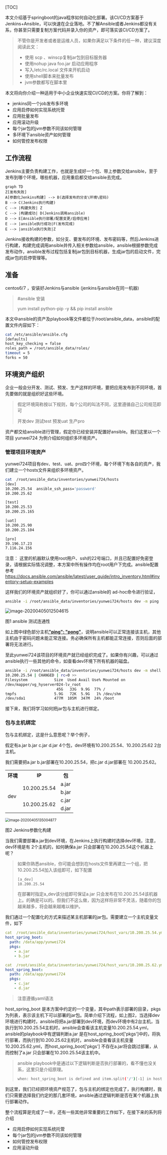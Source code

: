 [TOC]

本文介绍基于springboot的java程序如何自动化部署。该CI/CD方案基于Jenkins+Ansible，可以快速在企业落地。不了解Ansible或者Jenkins都没有关系，你甚至只需要复制方案代码并录入你的资产，即可落实该CI/CD方案了。

> 不管你是开发者或者是运维人员，如果你满足以下条件的任一种，建议深度阅读此文：
>
> * 使用 scp 、winscp复制jar包到目标服务器
> * 使用nohup java foo.jar 启动应用程序
> * 写入/etc/rc.local 文件来开机启动
> * 使用shell脚本来批量发布
> * jvm参数都写在脚本里

本文将向你介绍一种适用于中小企业快速实现CI/CD的方案。你将了解到：

* jenkins同一个job发布多环境
* 应用启停如何实现系统托管
* 应用批量发布
* 应用滚动升级
* 每个jar包的jvm参数不同该如何管理
* 多环境下ansible资产如何管理
* 如何管控发布权限

## 工作流程

Jenkins主要负责构建工作，也就是生成好一个包、带上参数交给ansible，至于发布到哪个环境，哪些机器，应用重启都交给ansible去完成。

```mermaid
graph TD
Z[发布失败]
A[参数化Jenkins构建] --> B(选择发布的分支\环境\密码)
B --> C(Jenkins执行构建)
C --> |构建失败| Z
C --> |构建成功| D(Jenkins调用ansible)
D --> E[Ansible执行部署/配置变更/启停应用]
E --> |ansible执行成功|F(发布完成)
E --> |ansible执行失败|Z
```

Jenkins接收构建的参数，如分支、要发布的环境、发布密码等，然后Jenkins进行构建，构建完成调用ansible并传入相关参数给ansible，ansible根据参数完成发布动作，ansible发布过程包括复制jar包到目标机器，生成jar包的启动文件，完成jar包的启停管理等。

## 准备

centos6/7 ，安装好Jenkins与ansible (jenkins与ansible在同一机器)

> #ansible 安装 
>
> yum install python-pip -y && pip install ansible 

本文中ansible的资产及playbook等文件都位于/root/ansible_data，ansible的配置文件内容如下：

```bash
cat /etc/ansible/ansible.cfg
[defaults]
host_key_checking = false
roles_path = /root/ansible_data/roles/
timeout = 5
forks = 50
```



## 环境资产组织

企业一般会分开发、测试、预发、生产这样的环境，要把应用发布到不同环境，首先要做的就是组织好这些环境。

> 假定环境简称按以下规则，每个公司的叫法不同，这里遵循自己公司规范即可
>
> 开发dev 测试test 预发uat 生产pro

资产都交给ansible进行管理，假定你已经安装并配置好ansible。我们这里以一个项目 yunwei724 为例介绍如何组织多环境资产。

### 管理项目环境资产

yunwei724项目有dev、test、uat、pro四个环境，每个环境下有各自的资产，我们建立一个hosts文件来组织多环境资产。

```bash
cat  /root/ansible_data/inventories/yunwei724/hosts 
[dev]
10.200.25.54  ansible_ssh_pass='password'
10.200.25.62

[test]
10.200.25.53 
10.200.25.165

[uat]
10.200.25.90
10.200.25.104

[pro]
39.196.17.23
7.116.24.156
```

注意： 这里的机器默认使用root用户、ssh的22号端口，并且已配置好免密登录，请根据实际情况调整，本方案中所有操作均在root用户下完成。ansible配置参考 https://docs.ansible.com/ansible/latest/user_guide/intro_inventory.html#inventory-setup-examples

这样我们的环境资产就组织好了，你可以通过ansible的 ad-hoc命令进行验证，

```bash
ansible -i /root/ansible_data/inventories/yunwei724/hosts dev -m ping
```

![image-20200405012504615](C:\Users\hydee\AppData\Roaming\Typora\typora-user-images\image-20200405012504615.png)

图1 ansible 测试连通性

如上图中绿色部分主机<u>**"ping": "pong"**</u>，说明ansible可以正常连接该主机，其他主机由于密码问题未能正常连接。务必确保所有主机都能正常连接，否则后面的部署将无法进行。

至此yunwei724该项目的环境资产就已经组织完成了。如果你有兴趣，可以通过ansible执行一些其他的命令，如查看dev环境下所有机器的磁盘。

```bash
ansible -i /root/ansible_data/inventories/yunwei724/hosts dev -m shell -a 'df -h'
10.200.25.54 | CHANGED | rc=0 >>
Filesystem            Size  Used Avail Use% Mounted on
/dev/mapper/vg_hyserver024-lv_root
                       45G   33G  9.9G  77% /
tmpfs                 5.9G   72K  5.9G   1% /dev/shm
/dev/sda1             477M  105M  347M  24% /boot
```

接下来，我们将学习如何把jar包与主机进行绑定。

### 包与主机绑定

包与主机绑定，这是什么意思呢？举个例子，

假定有a.jar b.jar c.jar d.jar 4个包，dev环境有10.200.25.54、10.200.25.62 2台主机。

我们需要把a.jar b.jar部署在10.200.25.54，把c.jar d.jar部署在 10.200.25.62。

<table>
	<tr>
        <th>环境</th>
	    <th>IP</th>
	    <th>包</th>
	</tr >
	<tr >
		<td rowspan="4">dev</td>
	    <td rowspan="2">10.200.25.54</td>
	    <td>a.jar</td>
	</tr>
    <tr >
	    <td>b.jar</td>
	</tr>
    <tr >
	    <td rowspan="2">10.200.25.62</td>
	    <td>c.jar</td>
	</tr>
    <tr >
	    <td>d.jar</td>
	</tr>
</table>

<img src="C:\Users\hydee\AppData\Roaming\Typora\typora-user-images\image-20200405135004877.png" alt="image-20200405135004877" style="zoom:80%;" />

图2 Jenkins参数化构建

当我们需要部署a.jar到dev环境，在Jenkins上执行构建时选择dev环境，注意，dev环境是有 2个主机的，如何确保a.jar 只会部署在10.200.25.54这个机器上呢？

> 如果你熟悉ansible，你可能会想到在hosts文件里再建立一个组，把10.200.25.54加入该组即可，如下配置
>
> ```bash
> [a_dev]
> 10.200.25.54  
> ```
>
> 在部署时指定a_dev该分组即可保证a.jar 只会发布在10.200.25.54该机器上。的确是可以的。但我们不这么做，因为这样将非常不灵活，随着你的包越来越多，将会越来越难以维护。

我们通过一个配置化的方式来描述某主机部署的jar包。需要建立一个主机变量文件，如下

```yaml
cat  /root/ansible_data/inventories/yunwei724/host_vars/10.200.25.54.yml 
host_spring_boot:
  path: /data/app/yunwei724
  pkgs:
    - a.jar
    - b.jar

cat  /root/ansible_data/inventories/yunwei724/host_vars/10.200.25.62.yml
host_spring_boot:
  path: /data/app/yunwei724
  pkgs:
    - c.jar
    - d.jar
```

> 注意遵循yaml语法

host_spring_boot 是本方案中约定的一个变量，其中path表示部署的目录，pkgs为列表，表示该主机下可以部署的jar包。简单介绍下流程，如上图2，当选择dev环境进行构建时，ansible将把a.jar部署到dev环境，而dev环境中有2台主机，当执行到10.200.25.54主机时，ansible会查看该主机变量10.200.25.54.yml，ansible的playbook中有逻辑判断a.jar 是在host_spring_boot['pkgs']中的，将执行部署，而执行到10.200.25.62主机时，ansible会查看该主机变量10.200.25.62.yml，而host_spring_boot['pkgs'] 不存在a.jar将会跳过部署，从而控制了a.jar 只会部署在10.200.25.54该主机中。

> ansible playbook中是通过以下逻辑判断是否执行部署的，看不懂也没关系，这里只是介绍原理。
>
> ```bash
> when: host_spring_boot is defined and item.split('/')[-1] in host_spring_boot['pkgs']
> ```

到这里，我们已经把环境资产规范了，包与主机的绑定也完成了，执行构建时，我们只需要选择我们约定的那几套环境，ansible通过逻辑判断是否在某个机器上执行部署动作。

整个流程算是完成了一半，还有一些其他非常重要的工作如下，在接下来的系列将介绍

* 应用启停如何实现系统托管
* 每个jar包的jvm参数不同该如何管理
* 如何管控发布权限
* 应用滚动升级